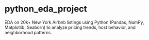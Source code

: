 # python_eda_project
EDA on 20k+ New York Airbnb listings using Python (Pandas, NumPy, Matplotlib, Seaborn) to analyze pricing trends, host behavior, and neighborhood patterns.
